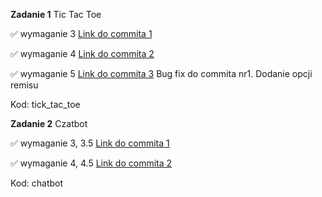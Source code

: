 **Zadanie 1** Tic Tac Toe

:white_check_mark: wymaganie 3  [Link do commita 1](https://github.com/omasso1/jezyki_skryptowe/commit/3dcf83d6e30cb399ced63702e0b3bb03d694c9e3)

:white_check_mark: wymaganie 4  [Link do commita 2](https://github.com/omasso1/jezyki_skryptowe/commit/54a61f31db02273d01a1a9109eb4b641b524b686)

:white_check_mark: wymaganie 5  [Link do commita 3](https://github.com/omasso1/jezyki_skryptowe/commit/33570df9af93b0ce58449c2d14e608b9e9b4c1db) Bug fix do commita nr1. Dodanie opcji remisu


Kod: tick_tac_toe


**Zadanie 2**  Czatbot


:white_check_mark: wymaganie 3, 3.5  [Link do commita 1](https://github.com/omasso1/jezyki_skryptowe/commit/16bb091375cdf12bcd4e7dd950d6695138d95bd0)

:white_check_mark: wymaganie 4, 4.5  [Link do commita 2](https://github.com/omasso1/jezyki_skryptowe/commit/151b2b4d7710528578039739d756970113a4bf50)



Kod: chatbot
